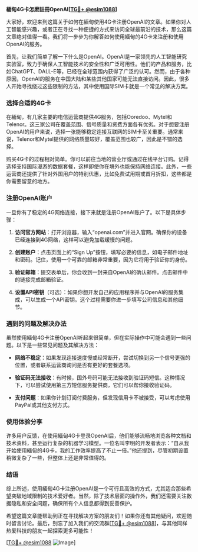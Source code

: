 **緬甸4G卡怎麽註冊OpenAI[[TG💪+ @esim1088](https://t.me/s/esim1088)]**

大家好，欢迎来到这篇关于如何在緬甸使用4G卡注册OpenAI的文章。如果你对人工智能感兴趣，或者正在寻找一种便捷的方式来访问全球最前沿的技术，那么这篇文章绝对值得一看。我们将一步步为你解答如何使用緬甸的4G卡来注册和使用OpenAI的服务。

首先，让我们简单了解一下什么是OpenAI。OpenAI是一家领先的人工智能研究实验室，致力于确保人工智能技术的安全性和广泛可用性。他们的产品和服务，比如ChatGPT、DALL-E等，已经在全球范围内获得了广泛的认可。然而，由于各种原因，OpenAI的服务在中国大陆和某些其他国家可能无法直接访问。因此，很多人开始寻找绕过这些限制的方法，其中使用国际SIM卡就是一个常见的解决方案。

### 选择合适的4G卡

在緬甸，有几家主要的电信运营商提供4G服务，包括Ooredoo、Mytel和Telenor。这三家公司在覆盖范围、信号质量和资费方面各有优劣。对于想要注册OpenAI的用户来说，选择一张能够稳定连接互联网的SIM卡至关重要。通常来说，Telenor和Mytel提供的网络质量较好，覆盖范围也较广，因此是不错的选择。

购买4G卡的过程相对简单。你可以前往当地的营业厅或通过在线平台订购。记得选择支持国际漫游的数据套餐，这样即使你在境外也能保持网络连接。此外，一些运营商还提供了针对外国用户的特别优惠，比如免费试用期或首月折扣，这些都是你需要留意的地方。

### 注册OpenAI账户

一旦你有了稳定的4G网络连接，接下来就是注册OpenAI账户了。以下是具体步骤：

1. **访问官方网站**：打开浏览器，输入“openai.com”并进入官网。确保你的设备已经连接到4G网络，这样可以避免加载缓慢的问题。
   
2. **创建账户**：点击页面上的“Sign Up”按钮，填写必要的信息，如电子邮件地址和密码。记住，使用一个可靠的邮箱非常重要，因为它将用于验证你的身份。

3. **验证邮箱**：提交表单后，你会收到一封来自OpenAI的确认邮件。点击邮件中的链接完成邮箱验证。

4. **设置API密钥**（可选）：如果你想开发自己的应用程序并与OpenAI的服务集成，可以生成一个API密钥。这个过程需要你进一步填写公司信息和其他细节。

### 遇到的问题及解决办法

虽然使用緬甸4G卡注册OpenAI听起来很简单，但在实际操作中可能会遇到一些问题。以下是一些常见问题及其解决方法：

- **网络不稳定**：如果发现连接速度慢或经常断开，尝试切换到另一个信号更强的位置，或者联系运营商询问是否有更好的套餐选项。
  
- **验证码无法接收**：有时候，国外号码可能无法接收到验证码短信。这种情况下，可以尝试使用第三方短信服务提供商，它们可以帮你接收验证码。

- **支付问题**：如果你计划订阅付费服务，但发现信用卡不被接受，可以考虑使用PayPal或其他支付方式。

### 使用体验分享

许多用户反馈，在使用緬甸4G卡登录OpenAI后，他们能够流畅地浏览各种文档和技术资料，甚至运行复杂的机器学习模型。一位名叫李明的开发者表示：“自从我开始使用緬甸的4G卡，我的工作效率提高了不止一倍。”他还提到，尽管初期设置稍微复杂了一些，但整体上还是非常值得的。

### 结语

综上所述，使用緬甸4G卡注册OpenAI是一个可行且高效的方式，尤其适合那些希望突破地域限制的技术爱好者。当然，除了技术层面的操作外，我们还需要关注数据隐私和安全问题，确保所有个人信息都得到妥善保护。

希望这篇文章能帮助到正在寻找解决方案的朋友们！如果你还有其他疑问，欢迎随时留言讨论。最后，别忘了加入我们的交流群[[TG💪+ @esim1088](https://t.me/s/esim1088)]，与其他同样热爱科技的朋友一起探索更多可能性！

[[TG💪+ @esim1088](https://t.me/s/esim1088) ![Image](https://i.postimg.cc/4NQfJmqS/Snipaste-2025-05-13-00-14-12.png)]